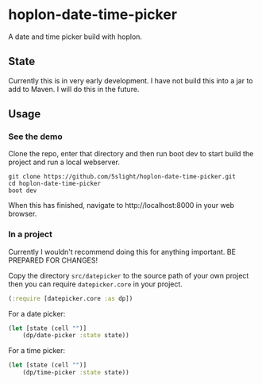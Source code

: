 # hoplon-date-time-picker
A date and time picker build with hoplon.

## State
Currently this is in very early development. I have not build this into a jar
to add to Maven. I will do this in the future.

## Usage

### See the demo
Clone the repo, enter that directory and then run boot dev to start build the
project and run a local webserver.

``` shell
git clone https://github.com/5slight/hoplon-date-time-picker.git
cd hoplon-date-time-picker
boot dev
```

When this has finished, navigate to http://localhost:8000 in your web browser.

### In a project
Currently I wouldn't recommend doing this for anything important.
BE PREPARED FOR CHANGES!

Copy the directory `src/datepicker` to the source path of your own project then
you can require `datepicker.core` in your project.

``` clojure
(:require [datepicker.core :as dp])
```

For a date picker:
``` clojure
(let [state (cell "")]
    (dp/date-picker :state state))
```

For a time picker:
``` clojure
(let [state (cell "")]
    (dp/time-picker :state state))
```
